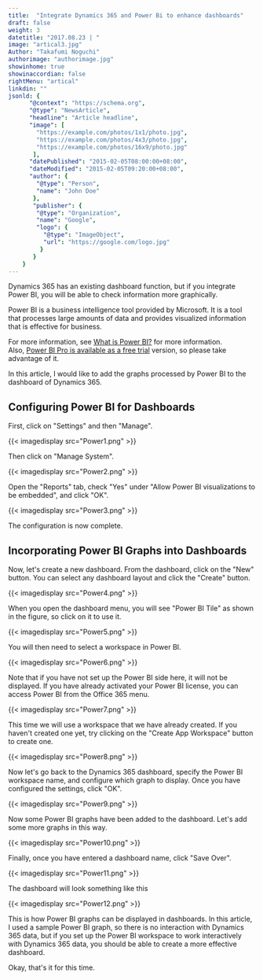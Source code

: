 ```yaml
---
title:  "Integrate Dynamics 365 and Power Bi to enhance dashboards"
draft: false
weight: 3
datetitle: "2017.08.23 | "
image: "artical3.jpg"
Author: "Takafumi Noguchi"
authorimage: "authorimage.jpg"
showinhome: true
showinaccordian: false
rightMenu: "artical"
linkdin: ""
jsonld: {
      "@context": "https://schema.org",
      "@type": "NewsArticle",
      "headline": "Article headline",
      "image": [
        "https://example.com/photos/1x1/photo.jpg",
        "https://example.com/photos/4x3/photo.jpg",
        "https://example.com/photos/16x9/photo.jpg"
       ],
      "datePublished": "2015-02-05T08:00:00+08:00",
      "dateModified": "2015-02-05T09:20:00+08:00",
      "author": {
        "@type": "Person",
        "name": "John Doe"
       },
       "publisher": {
        "@type": "Organization",
        "name": "Google",
        "logo": {
          "@type": "ImageObject",
          "url": "https://google.com/logo.jpg"
         }
       }
    }
---
```

<!-- Intro  -->
Dynamics 365 has an existing dashboard function, but if you integrate Power BI, you will be able to check information more graphically.

Power BI is a business intelligence tool provided by Microsoft. It is a tool that processes large amounts of data and provides visualized information that is effective for business.

For more information, see [What is Power BI?](https://powerbi.microsoft.com/ja-jp/)  for more information.     
Also, [Power BI Pro is available as a free trial](https://powerbi.microsoft.com/ja-jp/pricing/) version, so please take advantage of it.

In this article, I would like to add the graphs processed by Power BI to the dashboard of Dynamics 365.


## Configuring Power BI for Dashboards
First, click on "Settings" and then "Manage".
<!-- Image= Power1.png -->
{{< imagedisplay src="Power1.png" >}}

Then click on "Manage System".
<!-- Image= Power2.png -->
{{< imagedisplay src="Power2.png" >}}


Open the "Reports" tab, check "Yes" under "Allow Power BI visualizations to be embedded", and click "OK".
<!-- Image= Power3.png -->
{{< imagedisplay src="Power3.png" >}}


The configuration is now complete.

## Incorporating Power BI Graphs into Dashboards
Now, let's create a new dashboard. From the dashboard, click on the "New" button. You can select any dashboard layout and click the "Create" button.
<!-- Image= Power4.png -->
{{< imagedisplay src="Power4.png" >}}


When you open the dashboard menu, you will see "Power BI Tile" as shown in the figure, so click on it to use it.
<!-- Image= Power5.png -->
{{< imagedisplay src="Power5.png" >}}


You will then need to select a workspace in Power BI.
<!-- Image= Power6.png -->
{{< imagedisplay src="Power6.png" >}}


Note that if you have not set up the Power BI side here, it will not be displayed. If you have already activated your Power BI license, you can access Power BI from the Office 365 menu.
<!-- Image= Power7.png -->
{{< imagedisplay src="Power7.png" >}}


This time we will use a workspace that we have already created. If you haven't created one yet, try clicking on the "Create App Workspace" button to create one.
<!-- Image= Power8.png -->
{{< imagedisplay src="Power8.png" >}}


Now let's go back to the Dynamics 365 dashboard, specify the Power BI workspace name, and configure which graph to display. Once you have configured the settings, click "OK".
<!-- Image= Power9.png -->
{{< imagedisplay src="Power9.png" >}}


Now some Power BI graphs have been added to the dashboard. Let's add some more graphs in this way.
<!-- Image= Power10.png -->
{{< imagedisplay src="Power10.png" >}}


Finally, once you have entered a dashboard name, click "Save Over".
<!-- Image= Power11.png -->
{{< imagedisplay src="Power11.png" >}}



The dashboard will look something like this
<!-- Image= Power12.png -->
{{< imagedisplay src="Power12.png" >}}


This is how Power BI graphs can be displayed in dashboards.
In this article, I used a sample Power BI graph, so there is no interaction with Dynamics 365 data, but if you set up the Power BI workspace to work interactively with Dynamics 365 data, you should be able to create a more effective dashboard.

Okay, that's it for this time.